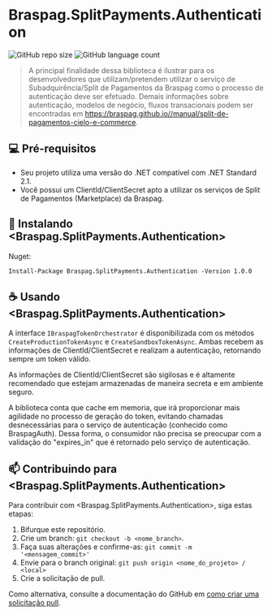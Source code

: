 # Braspag.SplitPayments.Authentication

![GitHub repo size](https://img.shields.io/github/repo-size/Brunosmag/braspag-authentication?style=for-the-badge)
![GitHub language count](https://img.shields.io/github/languages/count/Brunosmag/braspag-authentication?style=for-the-badge)

> A principal finalidade dessa biblioteca é  ilustrar para os desenvolvedores que utilizam/pretendem utilizar o serviço de Subadquirência/Split de Pagamentos da Braspag como o processo de autenticação deve ser efetuado.
Demais informações sobre autenticação, modelos de negócio, fluxos transacionais podem ser encontradas em https://braspag.github.io//manual/split-de-pagamentos-cielo-e-commerce. 


## 💻 Pré-requisitos

* Seu projeto utiliza uma versão do .NET compatível com .NET Standard 2.1.
* Você possui um ClientId/ClientSecret apto a utilizar os serviços de Split de Pagamentos (Marketplace) da Braspag.

## 🚀 Instalando <Braspag.SplitPayments.Authentication>

Nuget:
```
Install-Package Braspag.SplitPayments.Authentication -Version 1.0.0
```

## ☕ Usando <Braspag.SplitPayments.Authentication>

A interface `IBraspagTokenOrchestrator` é disponibilizada com os métodos `CreateProductionTokenAsync` e `CreateSandboxTokenAsync`. Ambas recebem as informações de ClientId/ClientSecret e realizam a autenticação, retornando sempre um token válido.

As informações de ClientId/ClientSecret são sigilosas e é altamente recomendado que estejam armazenadas de maneira secreta e em ambiente seguro.

A biblioteca conta que cache em memoria, que irá proporcionar mais agilidade no processo de geração do token, evitando chamadas desnecessárias para o serviço de autenticação (conhecido como BraspagAuth). Dessa forma, o consumidor não precisa se preocupar com a validação do "expires_in" que é retornado pelo serviço de autenticação.

## 📫 Contribuindo para <Braspag.SplitPayments.Authentication>
Para contribuir com <Braspag.SplitPayments.Authentication>, siga estas etapas:

1. Bifurque este repositório.
2. Crie um branch: `git checkout -b <nome_branch>`.
3. Faça suas alterações e confirme-as: `git commit -m '<mensagem_commit>'`
4. Envie para o branch original: `git push origin <nome_do_projeto> / <local>`
5. Crie a solicitação de pull.

Como alternativa, consulte a documentação do GitHub em [como criar uma solicitação pull](https://help.github.com/en/github/collaborating-with-issues-and-pull-requests/creating-a-pull-request).

